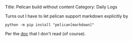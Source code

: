 Title: Pelican build without content
Category: Daily Logs

Turns out I have to let pelican support markdown explicitly by
```
python -m pip install "pelican[markdown]"
```
Per the [doc](https://docs.getpelican.com/en/latest/install.html) that I don't read (of course).
